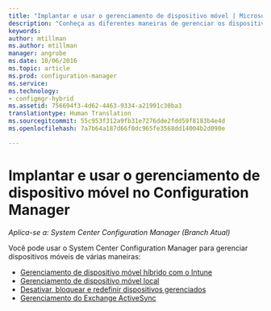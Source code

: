 ```yaml
---
title: "Implantar e usar o gerenciamento de dispositivo móvel | Microsoft Docs"
description: "Conheça as diferentes maneiras de gerenciar os dispositivos móveis com o System Center Configuration Manager."
keywords: 
author: mtillman
ms.author: mtillman
manager: angrobe
ms.date: 10/06/2016
ms.topic: article
ms.prod: configuration-manager
ms.service: 
ms.technology:
- configmgr-hybrid
ms.assetid: 756694f3-4d62-4463-9334-a21991c30ba3
translationtype: Human Translation
ms.sourcegitcommit: 55c953f312a9fb31e7276dde2fdd59f8183b4e4d
ms.openlocfilehash: 7a7b64a187d66f0dc965fe3568dd14004b2d090e

---
```


# <a name="deploy-and-use-mobile-device-management-in-configuration-manager"></a>Implantar e usar o gerenciamento de dispositivo móvel no Configuration Manager

*Aplica-se a: System Center Configuration Manager (Branch Atual)*


Você pode usar o System Center Configuration Manager para gerenciar dispositivos móveis de várias maneiras:
- [Gerenciamento de dispositivo móvel híbrido com o Intune](setup-hybrid-mdm.md)
- [Gerenciamento de dispositivo móvel local](enroll-devices-on-premises-mdm.md)
- [Desativar, bloquear e redefinir dispositivos gerenciados](wipe-lock-reset-devices.md)
- [Gerenciamento do Exchange ActiveSync](manage-mobile-devices-with-exchange-activesync.md)



<!--HONumber=Dec16_HO3-->


